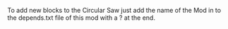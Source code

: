 
To add new blocks to the Circular Saw just add the name of the Mod in to the depends.txt file of this mod with a ? at the end.

